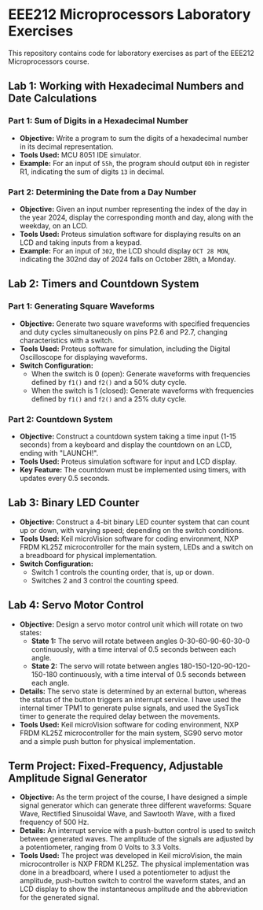 # EEE212 Microprocessors Laboratory Exercises

This repository contains code for laboratory exercises as part of the EEE212 Microprocessors course. 

## Lab 1: Working with Hexadecimal Numbers and Date Calculations

### Part 1: Sum of Digits in a Hexadecimal Number 

- **Objective:** Write a program to sum the digits of a hexadecimal number in its decimal representation.
- **Tools Used:** MCU 8051 IDE simulator.
- **Example:** For an input of `55h`, the program should output `0Dh` in register R1, indicating the sum of digits `13` in decimal.

### Part 2: Determining the Date from a Day Number 

- **Objective:** Given an input number representing the index of the day in the year 2024, display the corresponding month and day, along with the weekday, on an LCD.
- **Tools Used:** Proteus simulation software for displaying results on an LCD and taking inputs from a keypad.
- **Example:** For an input of `302`, the LCD should display `OCT 28 MON`, indicating the 302nd day of 2024 falls on October 28th, a Monday.

## Lab 2: Timers and Countdown System

### Part 1: Generating Square Waveforms 

- **Objective:** Generate two square waveforms with specified frequencies and duty cycles simultaneously on pins P2.6 and P2.7, changing characteristics with a switch.
- **Tools Used:** Proteus software for simulation, including the Digital Oscilloscope for displaying waveforms.
- **Switch Configuration:**
  - When the switch is 0 (open): Generate waveforms with frequencies defined by `f1()` and `f2()` and a 50% duty cycle.
  - When the switch is 1 (closed): Generate waveforms with frequencies defined by `f1()` and `f2()` and a 25% duty cycle.

### Part 2: Countdown System 

- **Objective:** Construct a countdown system taking a time input (1-15 seconds) from a keyboard and display the countdown on an LCD, ending with "LAUNCH!".
- **Tools Used:** Proteus simulation software for input and LCD display.
- **Key Feature:** The countdown must be implemented using timers, with updates every 0.5 seconds.


## Lab 3: Binary LED Counter

- **Objective:** Construct a 4-bit binary LED counter system that can count up or down, with varying speed; depending on the switch conditions.
- **Tools Used:** Keil microVision software for coding environment, NXP FRDM KL25Z microcontroller for the main system, LEDs and a switch on a breadboard for physical implementation.
- **Switch Configuration:**
  - Switch 1 controls the counting order, that is, up or down.
  - Switches 2 and 3 control the counting speed.

## Lab 4: Servo Motor Control

- **Objective:** Design a servo motor control unit which will rotate on two states:
  - **State 1:** The servo will rotate between angles 0-30-60-90-60-30-0 continuously, with a time interval of 0.5 seconds between each angle.
  - **State 2:** The servo will rotate between angles 180-150-120-90-120-150-180 continuously, with a time interval of 0.5 seconds between each angle.
- **Details:** The servo state is determined by an external button, whereas the status of the button triggers an interrupt service. I have used the internal timer TPM1 to generate pulse signals, and used the SysTick timer to generate the required delay between the movements.
- **Tools Used:** Keil microVision software for coding environment, NXP FRDM KL25Z microcontroller for the main system, SG90 servo motor and a simple push button for physical implementation.


## Term Project: Fixed-Frequency, Adjustable Amplitude Signal Generator

- **Objective:** As the term project of the course, I have designed a simple signal generator which can generate three different waveforms: Square Wave, Rectified Sinusoidal Wave, and Sawtooth Wave, with a fixed frequency of 500 Hz. 
- **Details:** An interrupt service with a push-button control is used to switch between generated waves. The amplitude of the signals are adjusted by a potentiometer, ranging from 0 Volts to 3.3 Volts.
- **Tools Used:** The project was developed in Keil microVision, the main microcontroller is NXP FRDM KL25Z. The physical implementation was done in a breadboard, where I used a potentiometer to adjust the amplitude, push-button switch to control the waveform states, and an LCD display to show the instantaneous amplitude and the abbreviation for the generated signal.
